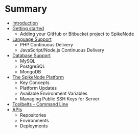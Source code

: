 # Summary

* [Introduction](README.md)
* [Getting started](getting_started.md)
   * Adding your GitHub or Bitbucket project to SpikeNode
* [Language Support](language_support.md)
   * PHP Continuous Delivery
   * JavaScript/Node.js Continuous Delivery
* [Database Support](database_support.md)
   * MySQL
   * PostgreSQL
   * MongoDB
* [The SpikeNode Platform](the_spikenode_platform.md)
   * Key Concepts
   * Platform Updates
   * Available Environment Variables
   * Managing Public SSH Keys for Server
* [Toolbelts - Command Line](toolbelts_-_command_line.md)
* [APIs](apis.md)
   * Repositories
   * Environments
   * Deployments

